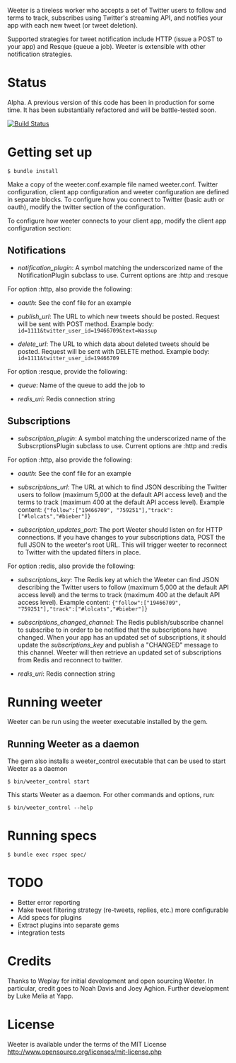 Weeter is a tireless worker who accepts a set of Twitter users to follow and terms to track, subscribes using Twitter's streaming API, and notifies your app with each new tweet (or tweet deletion).

Supported strategies for tweet notification include HTTP (issue a POST to your app) and Resque (queue a job). Weeter is extensible with other notification strategies.

Status
======
Alpha. A previous version of this code has been in production for some time. It has been substantially refactored and will be battle-tested soon.

[![Build Status](https://secure.travis-ci.org/lukemelia/weeter.png?branch=master)](http://travis-ci.org/lukemelia/weeter)

Getting set up
==============

    $ bundle install

Make a copy of the weeter.conf.example file named weeter.conf. Twitter configuration, client app configuration and weeter configuration are defined in separate
blocks. To configure how you connect to Twitter (basic auth or oauth), modify the twitter section of the configuration.

To configure how weeter connects to your client app, modify the client app configuration section:

Notifications
-------------

* *notification_plugin*: A symbol matching the underscorized name of the NotificationPlugin subclass to use. Current options are :http and :resque

For option :http, also provide the following:

* *oauth*: See the conf file for an example

* *publish_url*: The URL to which new tweets should be posted. Request will be sent with POST method. Example body:
    `id=1111&twitter_user_id=19466709&text=Wassup`
* *delete_url*: The URL to which data about deleted tweets should be posted. Request will be sent with DELETE method. Example body:
    `id=1111&twitter_user_id=19466709`

For option :resque, provide the following:

* *queue*: Name of the queue to add the job to

* *redis_uri*: Redis connection string

Subscriptions
-------------

* *subscription_plugin*: A symbol matching the underscorized name of the SubscrptionsPlugin subclass to use. Current options are :http and :redis

For option :http, also provide the following:

* *oauth*: See the conf file for an example

* *subscriptions_url*: The URL at which to find JSON describing the Twitter users to follow (maximum 5,000 at the default API access level) and the terms to track (maximum 400 at the default API access level). Example content:
    `{"follow":["19466709", "759251"],"track":["#lolcats","#bieber"]}`

* *subscription_updates_port*: The port Weeter should listen on for HTTP connections. If you have changes to your subscriptions data, POST the full JSON to the weeter's root URL. This will trigger weeter to reconnect to Twitter with the updated filters in place.

For option :redis, also provide the following:

* *subscriptions_key*: The Redis key at which the Weeter can find JSON describing the Twitter users to follow (maximum 5,000 at the default API access level) and the terms to track (maximum 400 at the default API access level). Example content:
    `{"follow":["19466709", "759251"],"track":["#lolcats","#bieber"]}`

* *subscriptions_changed_channel*: The Redis publish/subscribe channel to subscribe to in order to be notified that the subscriptions have changed. When your app has an updated set of subscriptions, it should update the _subscriptions_key_ and publish a "CHANGED" message to this channel. Weeter will then retrieve an updated set of subscriptions from Redis and reconnect to twitter.

* *redis_uri*: Redis connection string

Running weeter
==============

Weeter can be run using the weeter executable installed by the gem.

Running Weeter as a daemon
--------------------------
The gem also installs a weeter_control executable that can be used to start Weeter as a daemon

    $ bin/weeter_control start

This starts Weeter as a daemon. For other commands and options, run:

    $ bin/weeter_control --help



Running specs
=============

    $ bundle exec rspec spec/

TODO
====
- Better error reporting
- Make tweet filtering strategy (re-tweets, replies, etc.) more configurable
- Add specs for plugins
- Extract plugins into separate gems
- integration tests

Credits
======
Thanks to Weplay for initial development and open sourcing Weeter. In particular, credit goes to Noah Davis and Joey Aghion. Further development by Luke Melia at Yapp.

License
=======
Weeter is available under the terms of the MIT License http://www.opensource.org/licenses/mit-license.php

